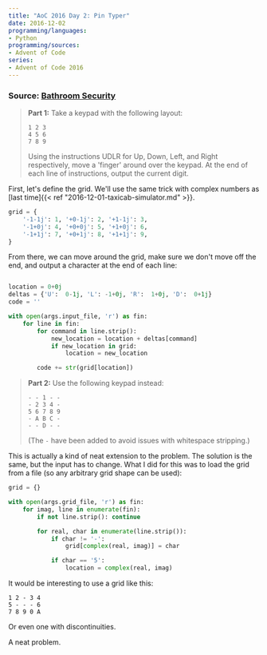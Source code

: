 ```yaml
---
title: "AoC 2016 Day 2: Pin Typer"
date: 2016-12-02
programming/languages:
- Python
programming/sources:
- Advent of Code
series:
- Advent of Code 2016
---
```

### Source: [Bathroom Security](http://adventofcode.com/2016/day/2)

> **Part 1:** Take a keypad with the following layout:
>
> ```
> 1 2 3
> 4 5 6
> 7 8 9
> ```
> 
> Using the instructions UDLR for Up, Down, Left, and Right respectively, move a 'finger' around over the keypad. At the end of each line of instructions, output the current digit.

<!--more-->

First, let's define the grid. We'll use the same trick with complex numbers as [last time]{{< ref "2016-12-01-taxicab-simulator.md" >}}.

```python
grid = {
    '-1-1j': 1, '+0-1j': 2, '+1-1j': 3,
    '-1+0j': 4, '+0+0j': 5, '+1+0j': 6,
    '-1+1j': 7, '+0+1j': 8, '+1+1j': 9,
}
```

From there, we can move around the grid, make sure we don't move off the end, and output a character at the end of each line:

```python

location = 0+0j
deltas = {'U':  0-1j, 'L': -1+0j, 'R':  1+0j, 'D':  0+1j}
code = ''

with open(args.input_file, 'r') as fin:
    for line in fin:
        for command in line.strip():
            new_location = location + deltas[command]
            if new_location in grid:
                location = new_location

        code += str(grid[location])
```

> **Part 2:** Use the following keypad instead:
>
> ```
> - - 1 - -
> - 2 3 4 -
> 5 6 7 8 9
> - A B C -
> - - D - -
> ```
> 
> (The `-` have been added to avoid issues with whitespace stripping.)

This is actually a kind of neat extension to the problem. The solution is the same, but the input has to change. What I did for this was to load the grid from a file (so any arbitrary grid shape can be used):

```python
grid = {}

with open(args.grid_file, 'r') as fin:
    for imag, line in enumerate(fin):
        if not line.strip(): continue

        for real, char in enumerate(line.strip()):
            if char != '-':
                grid[complex(real, imag)] = char

            if char == '5':
                location = complex(real, imag)
```

It would be interesting to use a grid like this:

```
1 2 - 3 4
5 - - - 6
7 8 9 0 A
```

Or even one with discontinuities.

A neat problem.
